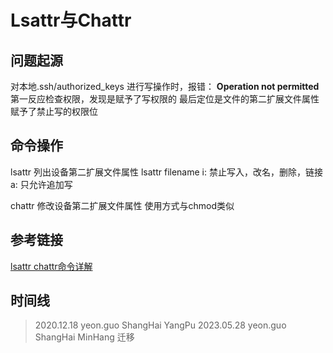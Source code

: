 # Lsattr与Chattr
## 问题起源
对本地.ssh/authorized_keys 进行写操作时，报错：
**Operation not permitted**
第一反应检查权限，发现是赋予了写权限的
最后定位是文件的第二扩展文件属性赋予了禁止写的权限位

## 命令操作
lsattr 列出设备第二扩展文件属性
lsattr filename
i: 禁止写入，改名，删除，链接
a: 只允许追加写

chattr 修改设备第二扩展文件属性
使用方式与chmod类似

## 参考链接
[lsattr chattr命令详解](http://www.ha97.com/5172.html)  

## 时间线
> 2020.12.18 yeon.guo ShangHai YangPu
> 2023.05.28 yeon.guo ShangHai MinHang 迁移
